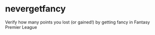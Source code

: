 # nevergetfancy
Verify how many points you lost (or gained!) by getting fancy in Fantasy Premier League
